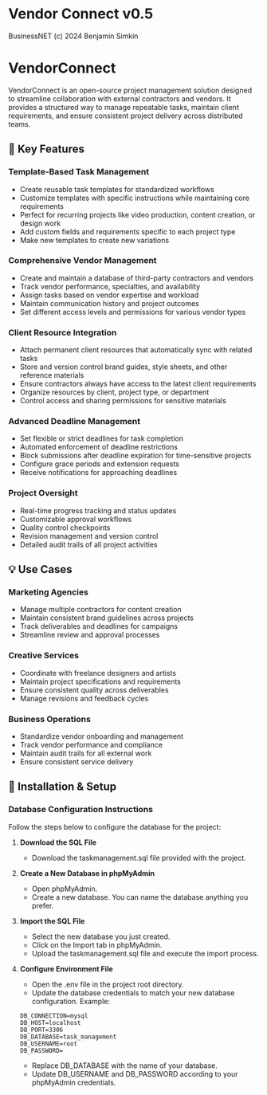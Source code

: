 # Vendor Connect v0.5
BusinessNET (c) 2024
Benjamin Simkin

# VendorConnect

VendorConnect is an open-source project management solution designed to streamline collaboration with external contractors and vendors. It provides a structured way to manage repeatable tasks, maintain client requirements, and ensure consistent project delivery across distributed teams.

## 🌟 Key Features

### Template-Based Task Management
- Create reusable task templates for standardized workflows
- Customize templates with specific instructions while maintaining core requirements
- Perfect for recurring projects like video production, content creation, or design work
- Add custom fields and requirements specific to each project type
- Make new templates to create new variations

### Comprehensive Vendor Management 
- Create and maintain a database of third-party contractors and vendors
- Track vendor performance, specialties, and availability
- Assign tasks based on vendor expertise and workload
- Maintain communication history and project outcomes
- Set different access levels and permissions for various vendor types

### Client Resource Integration
- Attach permanent client resources that automatically sync with related tasks
- Store and version control brand guides, style sheets, and other reference materials
- Ensure contractors always have access to the latest client requirements
- Organize resources by client, project type, or department
- Control access and sharing permissions for sensitive materials

### Advanced Deadline Management
- Set flexible or strict deadlines for task completion
- Automated enforcement of deadline restrictions
- Block submissions after deadline expiration for time-sensitive projects
- Configure grace periods and extension requests
- Receive notifications for approaching deadlines

### Project Oversight
- Real-time progress tracking and status updates
- Customizable approval workflows
- Quality control checkpoints
- Revision management and version control
- Detailed audit trails of all project activities

## 💡 Use Cases

### Marketing Agencies
- Manage multiple contractors for content creation
- Maintain consistent brand guidelines across projects
- Track deliverables and deadlines for campaigns
- Streamline review and approval processes

### Creative Services
- Coordinate with freelance designers and artists
- Maintain project specifications and requirements
- Ensure consistent quality across deliverables
- Manage revisions and feedback cycles

### Business Operations
- Standardize vendor onboarding and management
- Track vendor performance and compliance
- Maintain audit trails for all external work
- Ensure consistent service delivery

## 🚀 Installation & Setup

### Database Configuration Instructions
Follow the steps below to configure the database for the project:

1. **Download the SQL File**
   - Download the taskmanagement.sql file provided with the project.
    
2. **Create a New Database in phpMyAdmin**
   - Open phpMyAdmin.
   - Create a new database. You can name the database anything you prefer.
  
3. **Import the SQL File**
   - Select the new database you just created.
   - Click on the Import tab in phpMyAdmin.
   - Upload the taskmanagement.sql file and execute the import process.

4. **Configure Environment File**
   - Open the .env file in the project root directory.
   - Update the database credentials to match your new database configuration. Example:

   ```
   DB_CONNECTION=mysql
   DB_HOST=localhost
   DB_PORT=3306
   DB_DATABASE=task_management
   DB_USERNAME=root
   DB_PASSWORD=
   ```
   
   - Replace DB_DATABASE with the name of your database.
   - Update DB_USERNAME and DB_PASSWORD according to your phpMyAdmin credentials.
